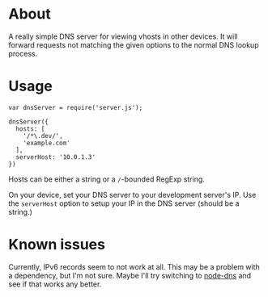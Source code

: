# About
A really simple DNS server for viewing vhosts in other devices. It will forward requests not matching the given options to the normal DNS lookup process.

# Usage
```
var dnsServer = require('server.js');

dnsServer({
  hosts: [
    '/*\.dev/',
    'example.com'
  ],
  serverHost: '10.0.1.3'
})
```

Hosts can be either a string or a `/`-bounded RegExp string.

On your device, set your DNS server to your development server's IP. Use the `serverHost` option to setup your IP in the DNS server (should be a string.)

# Known issues
Currently, IPv6 records seem to not work at all. This may be a problem with a dependency, but I'm not sure. Maybe I'll try switching to [node-dns](https://github.com/tjfontaine/node-dns) and see if that works any better.
